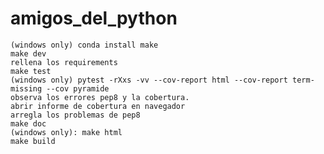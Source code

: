 # amigos_del_python

    (windows only) conda install make
    make dev
    rellena los requirements
    make test
    (windows only) pytest -rXxs -vv --cov-report html --cov-report term-missing --cov pyramide
    observa los errores pep8 y la cobertura.
    abrir informe de cobertura en navegador
    arregla los problemas de pep8
    make doc
    (windows only): make html
    make build

